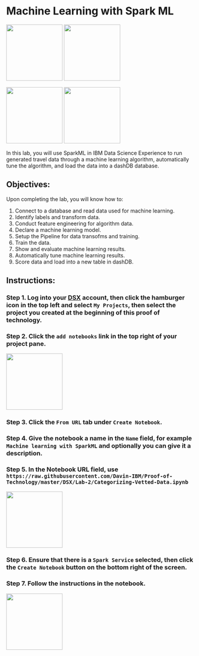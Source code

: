# Machine Learning with Spark ML

[<img src="https://raw.githubusercontent.com/Davin-IBM/Proof-of-Technology/master/DSX/images/DSX.png" height="150"/>](http://datascience.ibm.com/) [<img src="https://raw.githubusercontent.com/Davin-IBM/Proof-of-Technology/master/DSX/images/dashdb-logo.png" height="150"/>](https://www.ibm.com/analytics/us/en/technology/cloud-data-services/dashdb/)

[<img src="https://raw.githubusercontent.com/Davin-IBM/Proof-of-Technology/master/DSX/images/jupyter.png" height="150"/>](http://jupyter.org/index.html) [<img src="https://raw.githubusercontent.com/Davin-IBM/Proof-of-Technology/master/DSX/images/spark.png" height="150"/>](http://spark.apache.org/)

In this lab, you will use SparkML in IBM Data Science Experience to run generated travel data through a machine learning algorithm, automatically tune the algorithm, and load the data into a dashDB database.

## Objectives:
Upon completing the lab, you will know how to:


1. Connect to a database and read data used for machine learning.
2. Identify labels and transform data.
3. Conduct feature engineering for algorithm data.
4. Declare a machine learning model.
5. Setup the Pipeline for data transofms and training.
6. Train the data.
7. Show and evaluate machine learning results.
8. Automatically tune machine learning results.
9. Score data and load  into a new table in dashDB.

## Instructions:

### Step 1.  Log into your [DSX](http://datascience.ibm.com/) account, then click the hamburger icon in the top left and select `My Projects`, then select the project you created at the beginning of this proof of technology.

### Step 2.  Click the `add notebooks` link in the top right of your project pane.
<img src="https://raw.githubusercontent.com/Davin-IBM/Proof-of-Technology/master/DSX/images/lab2-addnotebook.png" height="150"/>

### Step 3.  Click the `From URL` tab under `Create Notebook`.

### Step 4.  Give the notebook a name in the `Name` field, for example `Machine learning with SparkML` and optionally you can give it a description.

### Step 5.  In the Notebook URL field, use `https://raw.githubusercontent.com/Davin-IBM/Proof-of-Technology/master/DSX/Lab-2/Categorizing-Vetted-Data.ipynb`

<img src="https://raw.githubusercontent.com/Davin-IBM/Proof-of-Technology/master/DSX/images/lab2-git.png" height="150"/>

### Step 6.  Ensure that there is a `Spark Service` selected, then click the `Create Notebook` button on the bottom right of the screen.

### Step 7.  Follow the instructions in the notebook.

<img src="https://raw.githubusercontent.com/Davin-IBM/Proof-of-Technology/master/DSX/images/lab2-notebook.png" height="150"/>
